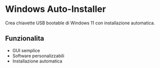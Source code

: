 # Windows Auto-Installer

Crea chiavette USB bootable di Windows 11 con installazione automatica.

## Funzionalita
- GUI semplice
- Software personalizzabili
- Installazione automatica
